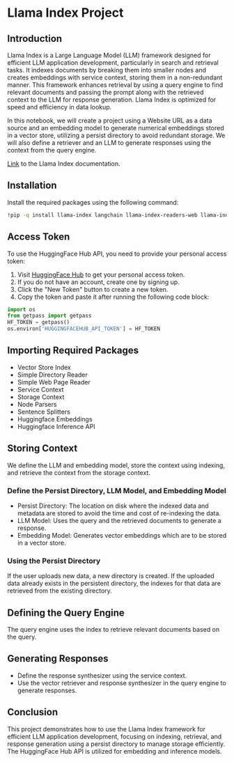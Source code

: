# Llama Index Project

## Introduction
Llama Index is a Large Language Model (LLM) framework designed for efficient LLM application development, particularly in search and retrieval tasks. It indexes documents by breaking them into smaller nodes and creates embeddings with service context, storing them in a non-redundant manner. This framework enhances retrieval by using a query engine to find relevant documents and passing the prompt along with the retrieved context to the LLM for response generation. Llama Index is optimized for speed and efficiency in data lookup.

In this notebook, we will create a project using a Website URL as a data source and an embedding model to generate numerical embeddings stored in a vector store, utilizing a persist directory to avoid redundant storage. We will also define a retriever and an LLM to generate responses using the context from the query engine.

[Link](https://docs.llamaindex.ai/en/stable/) to the Llama Index documentation.

## Installation
Install the required packages using the following command:
```bash
!pip -q install llama-index langchain llama-index-readers-web llama-index-embeddings-langchain llama-index-llms-huggingface langchain-community
```

## Access Token
To use the HuggingFace Hub API, you need to provide your personal access token:
1. Visit [HuggingFace Hub](https://huggingface.co/settings/tokens) to get your personal access token.
2. If you do not have an account, create one by signing up.
3. Click the "New Token" button to create a new token.
4. Copy the token and paste it after running the following code block:
```python
import os
from getpass import getpass
HF_TOKEN = getpass()
os.environ['HUGGINGFACEHUB_API_TOKEN'] = HF_TOKEN
```

## Importing Required Packages
- Vector Store Index
- Simple Directory Reader
- Simple Web Page Reader
- Service Context
- Storage Context
- Node Parsers
- Sentence Splitters
- Huggingface Embeddings
- Huggingface Inference API

## Storing Context
We define the LLM and embedding model, store the context using indexing, and retrieve the context from the storage context.

### Define the Persist Directory, LLM Model, and Embedding Model
- Persist Directory: The location on disk where the indexed data and metadata are stored to avoid the time and cost of re-indexing the data.
- LLM Model: Uses the query and the retrieved documents to generate a response.
- Embedding Model: Generates vector embeddings which are to be stored in a vector store.

### Using the Persist Directory
If the user uploads new data, a new directory is created. If the uploaded data already exists in the persistent directory, the indexes for that data are retrieved from the existing directory.

## Defining the Query Engine
The query engine uses the index to retrieve relevant documents based on the query.

## Generating Responses
- Define the response synthesizer using the service context.
- Use the vector retriever and response synthesizer in the query engine to generate responses.


## Conclusion
This project demonstrates how to use the Llama Index framework for efficient LLM application development, focusing on indexing, retrieval, and response generation using a persist directory to manage storage efficiently. The HuggingFace Hub API is utilized for embedding and inference models.
